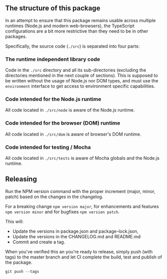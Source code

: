 ## The structure of this package

In an attempt to ensure that this package remains usable across multiple runtimes (Node.js and modern web-browsers), the TypeScript configurations are a bit more restrictive than they need to be in other packages.

Specifically, the source code (`./src`) is separated into four parts:

### The runtime independent library code

Code in the `./src` directory and all its sub-directories (excluding the directories mentioned in the next couple of sections).
This is supposed to be written without the usage of Node.js nor DOM types, and must use the `environment` interface to get access to environment specific capabilities.

### Code intended for the Node.js runtime

All code located in `./src/node` is aware of the Node.js runtime.

### Code intended for the browser (DOM) runtime

All code located in `./src/dom` is aware of browser's DOM runtime.

### Code intended for testing / Mocha

All code located in `./src/tests` is aware of Mocha globals and the Node.js runtime.

## Releasing

Run the NPM version command with the proper increment (major, minor, patch) based on the changes in the changelog.

For a breaking change `npm version major`, for enhancements and features `npm version minor` and for bugfixes `npm version patch`.

This will:
- Update the versions in package.json and package-lock.json,
- Update the versions in the CHANGELOG.md and README.md
- Commit and create a tag.

When you've verified this an you're ready to release, simply push (with tags) to the master branch and let CI complete the build, test and publish of the package.

```
git push --tags
```

